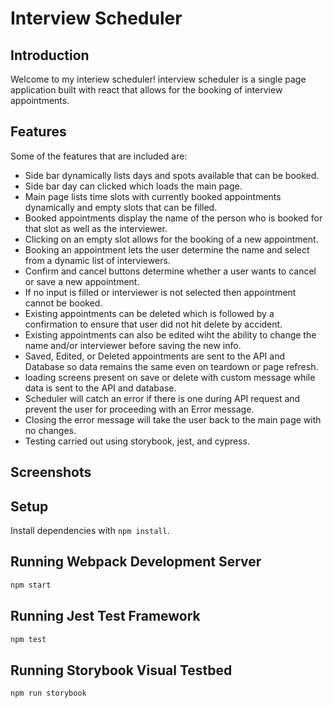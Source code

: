 # Interview Scheduler

## Introduction

Welcome to my interiew scheduler! interview scheduler is a single page application built with react that allows for the booking of interview appointments. 

## Features

Some of the features that are included are:

- Side bar dynamically lists days and spots available that can be booked. 
- Side bar day can clicked which loads the main page. 
- Main page lists time slots with currently booked appointments dynamically and empty slots that can be filled. 
- Booked appointments display the name of the person who is booked for that slot as well as the interviewer. 
- Clicking on an empty slot allows for the booking of a new appointment. 
- Booking an appointment lets the user determine the name and select from a dynamic list of interviewers. 
- Confirm and cancel buttons determine whether a user wants to cancel or save a new appointment. 
- If no input is filled or interviewer is not selected then appointment cannot be booked.
- Existing appointments can be deleted which is followed by a confirmation to ensure that user did not hit delete by accident. 
- Existing appointments can also be edited wiht the ability to change the name and/or interviewer before saving the new info. 
- Saved, Edited, or Deleted appointments are sent to the API and Database so data remains the same even on teardown or page refresh.  
- loading screens present on save or delete with custom message while data is sent to the API and database.
- Scheduler will catch an error if there is one during API request and prevent the user for proceeding with an Error message. 
- Closing the error message will take the user back to the main page with no changes. 
- Testing carried out using storybook, jest, and cypress. 

## Screenshots



## Setup

Install dependencies with `npm install`.

## Running Webpack Development Server

```sh
npm start
```

## Running Jest Test Framework

```sh
npm test
```

## Running Storybook Visual Testbed

```sh
npm run storybook
```
